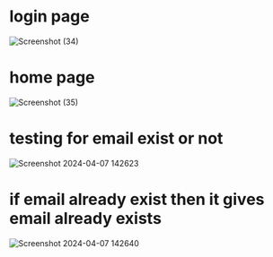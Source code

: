 # login page
![Screenshot (34)](https://github.com/shivasar/FitBuddy/assets/144723212/97475c43-8021-4442-9a94-f49ac887fbc6)

# home page
![Screenshot (35)](https://github.com/shivasar/FitBuddy/assets/144723212/18c4cd81-cb49-4e50-98ac-9e83dff9833e)

# testing for email exist or not
![Screenshot 2024-04-07 142623](https://github.com/akshaypandey28/FitBuddy/assets/123543794/951ec4bf-ce4e-4022-ab8b-443605e5b256)
# if email already exist then it gives email already exists
![Screenshot 2024-04-07 142640](https://github.com/akshaypandey28/FitBuddy/assets/123543794/18dc000b-3c12-42ba-9a03-4ed92ad5375b)


